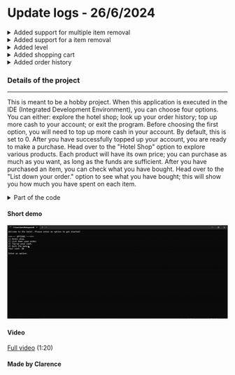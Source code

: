 
# Update logs - 26/6/2024
<details>
	<summary>Added support for multiple item removal</summary>
	<img src=https://raw.githubusercontent.com/PositionV2024/Hotel_app/main/Screenshot%202024-06-26%20111408.png alt="Items removed" width="900" height="400">
<img src=https://raw.githubusercontent.com/PositionV2024/Hotel_app/main/Screenshot%202024-06-26%20111500.png alt="Items removed" width="900" height="680">
	
</details>
<details>
  <summary>Added support for a item removal</summary>
  <img src=https://raw.githubusercontent.com/PositionV2024/Hotel_app/main/Screenshot%202024-06-26%20054728.png alt="Shopping cart" width="900" height="400">
  <img src=https://raw.githubusercontent.com/PositionV2024/Hotel_app/main/Screenshot%202024-06-26%20054759.png alt="After removing mango from the shopping cart" width="900" height="400">
</details>

<details>
  <summary>Added level</summary>
<img src=https://raw.githubusercontent.com/PositionV2024/Hotel_app/main/Screenshot%202024-06-24%20093236.png alt="Level" width="400px" height="400">
</details>

<details>
  <summary>Added shopping cart</summary>
    <img src=https://raw.githubusercontent.com/PositionV2024/Hotel_app/main/Screenshot%202024-06-24%20094719.png alt="Shopping cart" width="900px" height="400">
</details>

<details>
  <summary>Added order history</summary>
  <img src=https://raw.githubusercontent.com/PositionV2024/Hotel_app/main/Screenshot%202024-06-24%20120915.png alt="Order history" width="900px" height="400">
</details>

### Details of the project
---
This is meant to be a hobby project. When this application is executed in the IDE (Integrated Development Environment), you can choose four options. You can either: explore the hotel shop; look up your order history; top up more cash to your account; or exit the program. Before choosing the first option, you will need to top up more cash in your account. By default, this is set to 0. After you have successfully topped up your account, you are ready to make a purchase. Head over to the "Hotel Shop" option to explore various products. Each product will have its own price; you can purchase as much as you want, as long as the funds are sufficient. After you have purchased an item, you can check what you have bought. Head over to the "List down your order." option to see what you have bought; this will show you how much you have spent on each item.

<details>
	<summary>Part of the code</summary>
	

                    if (option_input == 1)
                {
                    if (item_quantity >= 1)
                    {
                        final_order = "x" + to_string(item_quantity) + " " + shop_options.at(item_recorded) + "(s)" + " / " + prefix + to_string(result);
                        
                        shopping_cart.push_back(final_order);
                        
                        item_names.push_back(shop_options.at(item_recorded));
                        items.push_back(item_quantity);
                        item_prices_.push_back(result);
                        
                        cout << "Successfully added x" << item_quantity << " " << shop_options.at(item_recorded) << " to shopping chart." << endl;
                        
                        hotel.options.at(5) = "Check shopping cart (" + to_string(shopping_cart.size()) + ")";
                    } else {
                        cout << "Error: Couldn't add to basket." << endl;
                    }
                }

</details>

#### Short demo
![Watch the video](https://raw.githubusercontent.com/PositionV2024/Hotel_app/main/ezgif.com-effects.gif)
#### Video
[Full video](https://youtu.be/_vXoWpodXsI?si=GQls5ioPoWfY30U3) (1:20)
#### Made by Clarence
